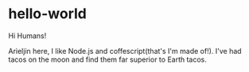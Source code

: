 # hello-world

Hi Humans!

Arieljin here, I like Node.js and coffescript(that's I'm made of!).
I've had tacos on the moon and find them far superior to Earth tacos.
